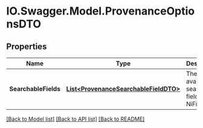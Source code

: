 # IO.Swagger.Model.ProvenanceOptionsDTO
## Properties

Name | Type | Description | Notes
------------ | ------------- | ------------- | -------------
**SearchableFields** | [**List&lt;ProvenanceSearchableFieldDTO&gt;**](ProvenanceSearchableFieldDTO.md) | The available searchable field for the NiFi. | [optional] 

[[Back to Model list]](../README.md#documentation-for-models) [[Back to API list]](../README.md#documentation-for-api-endpoints) [[Back to README]](../README.md)

